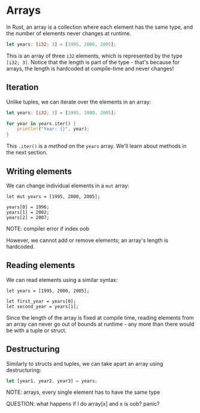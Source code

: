# Arrays

In Rust, an array is a collection where each element has the same type, and
the number of elements never changes at runtime.

```rust
let years: [i32; 3] = [1995, 2000, 2005];
```

This is an array of three `i32` elements, which is represented by the type
`[i32; 3]`. Notice that the length is part of the type - that's because for
arrays, the length is hardcoded at compile-time and never changes!

## Iteration

Unlike tuples, we can iterate over the elements in an array:

```rust
let years: [i32; 3] = [1995, 2000, 2005];

for year in years.iter() {
    println!("Year: {}", year);
}
```

This `.iter()` is a *method* on the `years` array. We'll learn about methods
in the next section.

## Writing elements

We can change individual elements in a `mut` array:

```
let mut years = [1995, 2000, 2005];

years[0] = 1996;
years[1] = 2002;
years[2] = 2007;
```

NOTE: compiler error if index oob

However, we cannot add or remove elements; an array's length is hardcoded.

## Reading elements

We can read elements using a similar syntax:

```
let years = [1995, 2000, 2005];

let first_year = years[0];
let second_year = years[1];
```

Since the length of the array is fixed at compile time, reading elements from
an array can never go out of bounds at runtime - any more than there would
be with a tuple or struct.

## Destructuring

Similarly to structs and tuples, we can take apart an array using destructuring:

```rust
let [year1, year2, year3] = years;
```

NOTE: arrays, every single element has to have the same type

QUESTION: what happens if I do array[x] and x is oob? panic?
